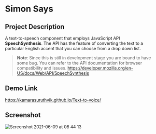 # Simon Says

## Project Description

A text-to-speech component that employs  JavaScript API  **SpeechSynthesis**. The API  has the feature of converting the text to a particular English accent that you can choose from a drop down list.

>**Note**: Since this  is still in development  stage you are bound to have some bug. You can refer to the API documentation for  browser compatibility and issues. https://developer.mozilla.org/en-US/docs/Web/API/SpeechSynthesis


## Demo Link
https://kamarasuruthvik.github.io/Text-to-voice/

## Screenshot
![Screenshot 2021-06-09 at 08 44 13](https://user-images.githubusercontent.com/45104082/121287330-f570f080-c8fe-11eb-92fe-ba657c73d28a.png)
